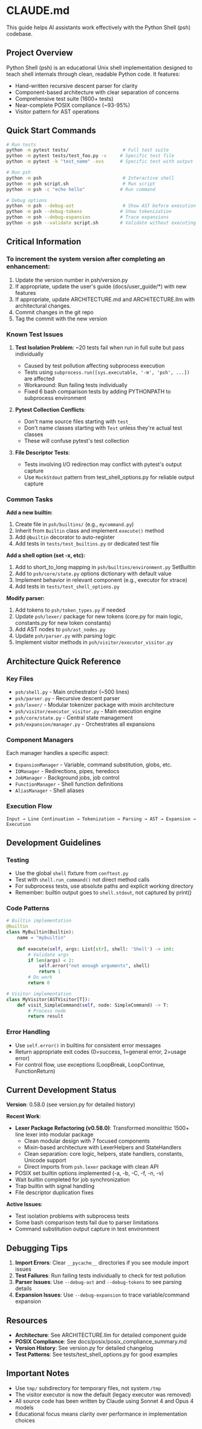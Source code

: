 # CLAUDE.md

This guide helps AI assistants work effectively with the Python Shell (psh) codebase.

## Project Overview

Python Shell (psh) is an educational Unix shell implementation designed to teach shell internals through clean, readable Python code. It features:
- Hand-written recursive descent parser for clarity
- Component-based architecture with clear separation of concerns
- Comprehensive test suite (1600+ tests)
- Near-complete POSIX compliance (~93-95%)
- Visitor pattern for AST operations

## Quick Start Commands

```bash
# Run tests
python -m pytest tests/                    # Full test suite
python -m pytest tests/test_foo.py -v     # Specific test file
python -m pytest -k "test_name" -xvs      # Specific test with output

# Run psh
python -m psh                              # Interactive shell
python -m psh script.sh                    # Run script
python -m psh -c "echo hello"             # Run command

# Debug options
python -m psh --debug-ast                  # Show AST before execution
python -m psh --debug-tokens              # Show tokenization
python -m psh --debug-expansion           # Trace expansions
python -m psh --validate script.sh        # Validate without executing
```

## Critical Information

### To increment the system version after completing an enhancement:
1. Update the version number in psh/version.py
2. If appropriate, update the user's guide (docs/user_guide/*) with new features
3. If appropriate, update ARCHITECTURE.md and ARCHITECTURE.llm with architectural changes.
4. Commit changes in the git repo
5. Tag the commit with the new version

### Known Test Issues
1. **Test Isolation Problem**: ~20 tests fail when run in full suite but pass individually
   - Caused by test pollution affecting subprocess execution
   - Tests using `subprocess.run([sys.executable, '-m', 'psh', ...])` are affected
   - Workaround: Run failing tests individually
   - Fixed 6 bash comparison tests by adding PYTHONPATH to subprocess environment

2. **Pytest Collection Conflicts**: 
   - Don't name source files starting with `test_` 
   - Don't name classes starting with `Test` unless they're actual test classes
   - These will confuse pytest's test collection

3. **File Descriptor Tests**: 
   - Tests involving I/O redirection may conflict with pytest's output capture
   - Use `MockStdout` pattern from test_shell_options.py for reliable output capture

### Common Tasks

**Add a new builtin:**
1. Create file in `psh/builtins/` (e.g., `mycommand.py`)
2. Inherit from `Builtin` class and implement `execute()` method
3. Add `@builtin` decorator to auto-register
4. Add tests in `tests/test_builtins.py` or dedicated test file

**Add a shell option (set -x, etc):**
1. Add to short_to_long mapping in `psh/builtins/environment.py` SetBuiltin
2. Add to `psh/core/state.py` options dictionary with default value
3. Implement behavior in relevant component (e.g., executor for xtrace)
4. Add tests in `tests/test_shell_options.py`

**Modify parser:**
1. Add tokens to `psh/token_types.py` if needed
2. Update `psh/lexer/` package for new tokens (core.py for main logic, constants.py for new token constants)
3. Add AST nodes to `psh/ast_nodes.py`
4. Update `psh/parser.py` with parsing logic
5. Implement visitor methods in `psh/visitor/executor_visitor.py`

## Architecture Quick Reference

### Key Files
- `psh/shell.py` - Main orchestrator (~500 lines)
- `psh/parser.py` - Recursive descent parser
- `psh/lexer/` - Modular tokenizer package with mixin architecture
- `psh/visitor/executor_visitor.py` - Main execution engine
- `psh/core/state.py` - Central state management
- `psh/expansion/manager.py` - Orchestrates all expansions

### Component Managers
Each manager handles a specific aspect:
- `ExpansionManager` - Variable, command substitution, globs, etc.
- `IOManager` - Redirections, pipes, heredocs
- `JobManager` - Background jobs, job control
- `FunctionManager` - Shell function definitions
- `AliasManager` - Shell aliases

### Execution Flow
```
Input → Line Continuation → Tokenization → Parsing → AST → Expansion → Execution
```

## Development Guidelines

### Testing
- Use the global `shell` fixture from `conftest.py`
- Test with `shell.run_command()` not direct method calls
- For subprocess tests, use absolute paths and explicit working directory
- Remember: builtin output goes to `shell.stdout`, not captured by print()

### Code Patterns
```python
# Builtin implementation
@builtin
class MyBuiltin(Builtin):
    name = "mybuiltin"
    
    def execute(self, args: List[str], shell: 'Shell') -> int:
        # Validate args
        if len(args) < 2:
            self.error("not enough arguments", shell)
            return 1
        # Do work
        return 0

# Visitor implementation  
class MyVisitor(ASTVisitor[T]):
    def visit_SimpleCommand(self, node: SimpleCommand) -> T:
        # Process node
        return result
```

### Error Handling
- Use `self.error()` in builtins for consistent error messages
- Return appropriate exit codes (0=success, 1=general error, 2=usage error)
- For control flow, use exceptions (LoopBreak, LoopContinue, FunctionReturn)

## Current Development Status

**Version**: 0.58.0 (see version.py for detailed history)

**Recent Work**:
- **Lexer Package Refactoring (v0.58.0)**: Transformed monolithic 1500+ line lexer into modular package
  - Clean modular design with 7 focused components
  - Mixin-based architecture with LexerHelpers and StateHandlers
  - Clean separation: core logic, helpers, state handlers, constants, Unicode support
  - Direct imports from `psh.lexer` package with clean API
- POSIX set builtin options implemented (-a, -b, -C, -f, -n, -v)
- Wait builtin completed for job synchronization  
- Trap builtin with signal handling
- File descriptor duplication fixes

**Active Issues**:
- Test isolation problems with subprocess tests
- Some bash comparison tests fail due to parser limitations
- Command substitution output capture in test environment

## Debugging Tips

1. **Import Errors**: Clear `__pycache__` directories if you see module import issues
2. **Test Failures**: Run failing tests individually to check for test pollution
3. **Parser Issues**: Use `--debug-ast` and `--debug-tokens` to see parsing details
4. **Expansion Issues**: Use `--debug-expansion` to trace variable/command expansion

## Resources

- **Architecture**: See ARCHITECTURE.llm for detailed component guide
- **POSIX Compliance**: See docs/posix/posix_compliance_summary.md
- **Version History**: See version.py for detailed changelog
- **Test Patterns**: See tests/test_shell_options.py for good examples

## Important Notes

- Use `tmp/` subdirectory for temporary files, not system `/tmp`
- The visitor executor is now the default (legacy executor was removed)
- All source code has been written by Claude using Sonnet 4 and Opus 4 models
- Educational focus means clarity over performance in implementation choices